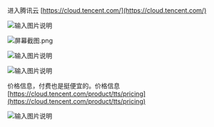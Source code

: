 进入腾讯云 [https://cloud.tencent.com/](https://cloud.tencent.com/)

![输入图片说明](https://images.gitee.com/uploads/images/2020/0918/113907_eebfc744_1093073.png "屏幕截图.png")

![](https://images.gitee.com/uploads/images/2020/0918/113414_1a49206f_1093073.png "屏幕截图.png")


![输入图片说明](https://images.gitee.com/uploads/images/2020/0918/113432_ee8078fe_1093073.png "屏幕截图.png")

![输入图片说明](https://images.gitee.com/uploads/images/2020/0918/113630_6546b60d_1093073.png "屏幕截图.png")

价格信息，付费也是挺便宜的。价格信息 [https://cloud.tencent.com/product/tts/pricing](https://cloud.tencent.com/product/tts/pricing)

![输入图片说明](https://images.gitee.com/uploads/images/2020/0918/113749_b07293b3_1093073.png "屏幕截图.png")
